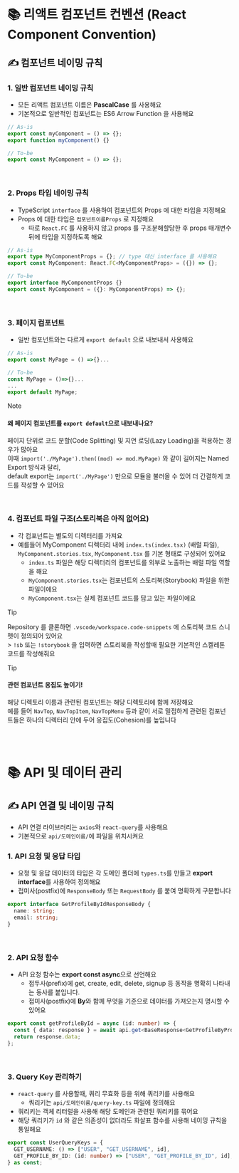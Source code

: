 # 📚 리액트 컴포넌트 컨벤션 (React Component Convention)

## ✍️ 컴포넌트 네이밍 규칙

### 1. 일반 컴포넌트 네이밍 규칙

- 모든 리액트 컴포넌트 이름은 **PascalCase** 를 사용해요
- 기본적으로 일반적인 컴포넌트는 ES6 Arrow Function 을 사용해요

```ts
// As-is
export const myComponent = () => {};
export function myComponent() {}

// To-be
export const MyComponent = () => {};
```

<br/>

### 2. Props 타입 네이밍 규칙

- TypeScript `interface` 를 사용하여 컴포넌트의 Props 에 대한 타입을 지정해요
- Props 에 대한 타입은 `컴포넌트이름Props` 로 지정해요
  - 따로 `React.FC` 를 사용하지 않고 props 를 구조분해할당한 후 props 매개변수 뒤에 타입을 지정하도록 해요

```ts
// As-is
export type MyComponentProps = {}; // type 대신 interface 를 사용해요
export const MyComponent: React.FC<MyComponentProps> = ({}) => {};

// To-be
export interface MyComponentProps {}
export const MyComponent = ({}: MyComponentProps) => {};
```

<br/>

### 3. 페이지 컴포넌트

- 일반 컴포넌트와는 다르게 `export default` 으로 내보내서 사용해요

```TypeScript
// As-is
export const MyPage = () =>{}...

// To-be
const MyPage = ()=>{}...
...
export default MyPage;
```

> [!NOTE]
>
> #### 왜 페이지 컴포넌트를 `export default`으로 내보내나요? <br/>
>
> 페이지 단위로 코드 분할(Code Splitting) 및 지연 로딩(Lazy Loading)을 적용하는 경우가 많아요 <br/>
> 이때 `import('./MyPage').then((mod) => mod.MyPage)` 와 같이 길어지는 Named Export 방식과 달리, <br/>
> default export는 `import('./MyPage')` 만으로 모듈을 불러올 수 있어 더 간결하게 코드를 작성할 수 있어요

<br/>

### 4. 컴포넌트 파일 구조(스토리북은 아직 없어요)

- 각 컴포넌트는 별도의 디렉터리를 가져요
- 예를들어 MyComponent 디렉터리 내에 `index.ts(index.tsx)` (배럴 파일), `MyComponent.stories.tsx`, `MyComponent.tsx` 를 기본 형태로 구성되어 있어요
  - `index.ts` 파일은 해당 디렉터리의 컴포넌트를 외부로 노출하는 배럴 파일 역할을 해요
  - `MyComponent.stories.tsx`는 컴포넌트의 스토리북(Storybook) 파일을 위한 파일이에요
  - `MyComponent.tsx`는 실제 컴포넌트 코드를 담고 있는 파일이에요

> [!TIP]
> Repository 를 클론하면 `.vscode/workspace.code-snippets` 에 스토리북 코드 스니펫이 정의되어 있어요 <br/> > `!sb` 또는 `!storybook` 을 입력하면 스토리북을 작성할때 필요한 기본적인 스켈레톤 코드를 작성해줘요

> [!TIP]
>
> #### 관련 컴포넌트 응집도 높이기!
>
> 해당 디렉토리 이름과 관련된 컴포넌트는 해당 디렉토리에 함께 저장해요 <br/>
> 예를 들어 `NavTop`, `NavTopItem`, `NavTopMenu` 등과 같이 서로 밀접하게 관련된 컴포넌트들은 하나의 디렉터리 안에 두어 응집도(Cohesion)를 높입니다

<br/>
<br/>

# 📚 API 및 데이터 관리

## ✍️ API 연결 및 네이밍 규칙

- API 연결 라이브러리는 `axios`와 `react-query`를 사용해요
- 기본적으로 `api/도메인이름/`에 파일을 위치시켜요

### 1. API 요청 및 응답 타입

- 요청 및 응답 데이터의 타입은 각 도메인 폴더에 `types.ts`를 만들고 **export interface**를 사용하여 정의해요
- 접미사(postfix)에 `ResponseBody` 또는 `RequestBody` 를 붙여 명확하게 구분합니다

```ts
export interface GetProfileByIdResponseBody {
  name: string;
  email: string;
}
```

<br/>

### 2. API 요청 함수

- API 요청 함수는 **export const async**으로 선언해요
  - 접두사(prefix)에 get, create, edit, delete, signup 등 동작을 명확히 나타내는 동사를 붙입니다.
  - 접미사(postfix)에 **By**와 함께 무엇을 기준으로 데이터를 가져오는지 명시할 수 있어요

```ts
export const getProfileById = async (id: number) => {
  const { data: response } = await api.get<BaseResponse<GetProfileByProfileIdResponseBody>>(`/profile/${id}`);
  return response.data;
};
```

<br/>

### 3. Query Key 관리하기

- `react-query` 를 사용할때, 쿼리 무효화 등을 위해 쿼리키를 사용해요
  - 쿼리키는 `api/도메인이름/query-key.ts` 파일에 정의해요
- 쿼리키는 객체 리터럴을 사용해 해당 도메인과 관련된 쿼리키를 묶어요
- 해당 쿼리키가 `id` 와 같은 의존성이 없더라도 화살표 함수를 사용해 네이밍 규칙을 통일해요

```ts
export const UserQueryKeys = {
  GET_USERNAME: () => ["USER", "GET_USERNAME", id],
  GET_PROFILE_BY_ID: (id: number) => ["USER", "GET_PROFILE_BY_ID", id],
} as const;
```

<br/>
